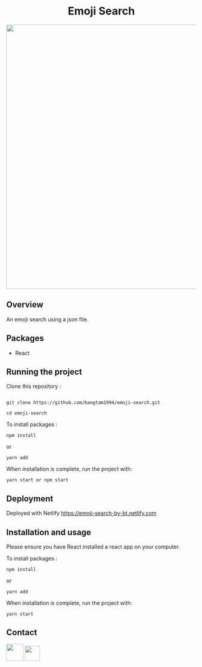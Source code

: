 <h1  align="center">Emoji Search  </h1>

  <p align="center">
  <a  href="https://emoji-search-by-bt.netlify.com/">
	<img src="https://s5.gifyu.com/images/emoji-search.gif" width="700"></a>
</p>

## Overview

An emoji search using a json file.

## Packages

- React

## Running the project

Clone this repository :

```

git clone https://github.com/bangtam1994/emoji-search.git

cd emoji-search

```

To install packages :

```
npm install
```

or

```
yarn add
```

When installation is complete, run the project with:

```
yarn start or npm start
```

## Deployment

Deployed with Netlify
https://emoji-search-by-bt.netlify.com

## Installation and usage

Please ensure you have React installed a react app on your computer.

To install packages :

```
npm install
```

or

```
yarn add
```

When installation is complete, run the project with:

```
yarn start
```

## Contact

<a  href="[https://www.linkedin.com/in/bangtamnguyen/](https://www.linkedin.com/in/bangtamnguyen/)"  target="_blank"> <img src="https://salon-ctco.com/wp-content/uploads/2018/09/Logo-LinkedIn.png" 
width="45"
/></a> <a  href="mailto:bangtam1994@hotmail.com"  target="_blank"> <img src="https://upload.wikimedia.org/wikipedia/commons/4/4e/Gmail_Icon.png" 
width="40" 
/></a>
